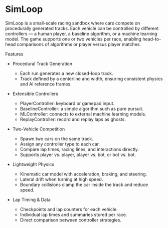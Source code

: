 # SimLoop

SimLoop is a small-scale racing sandbox where cars compete on procedurally generated tracks.
Each vehicle can be controlled by different controllers — a human player, a baseline algorithm, or a machine learning model. The game supports one or two vehicles per race, enabling head-to-head comparisons of algorithms or player versus player matches.

Features

 - Procedural Track Generation
    - Each run generates a new closed-loop track.
    - Track defined by a centerline and width, ensuring consistent physics and AI reference frames.

 - Extensible Controllers
    - PlayerController: keyboard or gamepad input.
    - BaselineController: a simple algorithm such as pure pursuit.
    - MLController: connects to external machine learning models.
    - ReplayController: record and replay laps as ghosts.

- Two-Vehicle Competition

    - Spawn two cars on the same track.
    - Assign any controller type to each car.
    - Compare lap times, racing lines, and interactions directly.
    - Supports player vs. player, player vs. bot, or bot vs. bot.

- Lightweight Physics

    - Kinematic car model with acceleration, braking, and steering.
    - Lateral drift when turning at high speed.
    - Boundary collisions clamp the car inside the track and reduce speed.

 - Lap Timing & Data

    - Checkpoints and lap counters for each vehicle.
    - Individual lap times and summaries stored per race.
    - Direct comparison between controller strategies.
